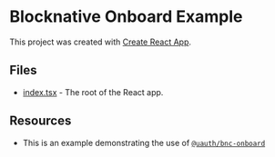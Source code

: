# Blocknative Onboard Example

This project was created with [Create React App](https://create-react-app.dev).

## Files

- [index.tsx](./src/index.tsx) - The root of the React app.

## Resources

- This is an example demonstrating the use of [`@uauth/bnc-onboard`](../../packages/bnc-onboard)
